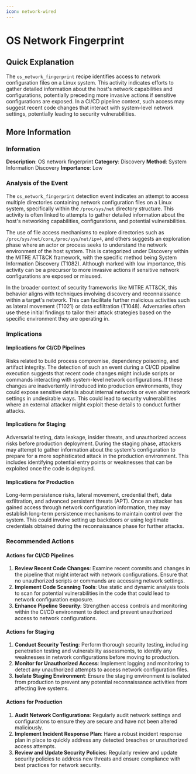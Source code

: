 ```yaml
---
icon: network-wired
---
```


# OS Network Fingerprint

## Quick Explanation

The `os_network_fingerprint` recipe identifies access to network configuration files on a Linux system. This activity indicates efforts to gather detailed information about the host's network capabilities and configurations, potentially preceding more invasive actions if sensitive configurations are exposed. In a CI/CD pipeline context, such access may suggest recent code changes that interact with system-level network settings, potentially leading to security vulnerabilities.

## More Information

### Information

**Description**: OS network fingerprint **Category**: Discovery **Method**: System Information Discovery **Importance**: Low

### Analysis of the Event

The `os_network_fingerprint` detection event indicates an attempt to access multiple directories containing network configuration files on a Linux system, specifically within the `/proc/sys/net` directory structure. This activity is often linked to attempts to gather detailed information about the host's networking capabilities, configurations, and potential vulnerabilities.

The use of file access mechanisms to explore directories such as `/proc/sys/net/core`,`/proc/sys/net/ipv4`, and others suggests an exploration phase where an actor or process seeks to understand the network environment of the host system. This is categorized under Discovery within the MITRE ATT\&CK framework, with the specific method being System Information Discovery (T1082). Although marked with low importance, this activity can be a precursor to more invasive actions if sensitive network configurations are exposed or misused.

In the broader context of security frameworks like MITRE ATT\&CK, this behavior aligns with techniques involving discovery and reconnaissance within a target's network. This can facilitate further malicious activities such as lateral movement (T1021) or data exfiltration (T1048). Adversaries often use these initial findings to tailor their attack strategies based on the specific environment they are operating in.

### Implications

#### Implications for CI/CD Pipelines

Risks related to build process compromise, dependency poisoning, and artifact integrity. The detection of such an event during a CI/CD pipeline execution suggests that recent code changes might include scripts or commands interacting with system-level network configurations. If these changes are inadvertently introduced into production environments, they could expose sensitive details about internal networks or even alter network settings in undesirable ways. This could lead to security vulnerabilities where an external attacker might exploit these details to conduct further attacks.

#### Implications for Staging

Adversarial testing, data leakage, insider threats, and unauthorized access risks before production deployment. During the staging phase, attackers may attempt to gather information about the system's configuration to prepare for a more sophisticated attack in the production environment. This includes identifying potential entry points or weaknesses that can be exploited once the code is deployed.

#### Implications for Production

Long-term persistence risks, lateral movement, credential theft, data exfiltration, and advanced persistent threats (APT). Once an attacker has gained access through network configuration information, they may establish long-term persistence mechanisms to maintain control over the system. This could involve setting up backdoors or using legitimate credentials obtained during the reconnaissance phase for further attacks.

### Recommended Actions

#### Actions for CI/CD Pipelines

1. **Review Recent Code Changes**: Examine recent commits and changes in the pipeline that might interact with network configurations. Ensure that no unauthorized scripts or commands are accessing network settings.
2. **Implement Code Scanning Tools**: Use static and dynamic analysis tools to scan for potential vulnerabilities in the code that could lead to network configuration exposure.
3. **Enhance Pipeline Security**: Strengthen access controls and monitoring within the CI/CD environment to detect and prevent unauthorized access to network configurations.

#### Actions for Staging

1. **Conduct Security Testing**: Perform thorough security testing, including penetration testing and vulnerability assessments, to identify any weaknesses in network configurations before moving to production.
2. **Monitor for Unauthorized Access**: Implement logging and monitoring to detect any unauthorized attempts to access network configuration files.
3. **Isolate Staging Environment**: Ensure the staging environment is isolated from production to prevent any potential reconnaissance activities from affecting live systems.

#### Actions for Production

1. **Audit Network Configurations**: Regularly audit network settings and configurations to ensure they are secure and have not been altered maliciously.
2. **Implement Incident Response Plan**: Have a robust incident response plan in place to quickly address any detected breaches or unauthorized access attempts.
3. **Review and Update Security Policies**: Regularly review and update security policies to address new threats and ensure compliance with best practices for network security.
